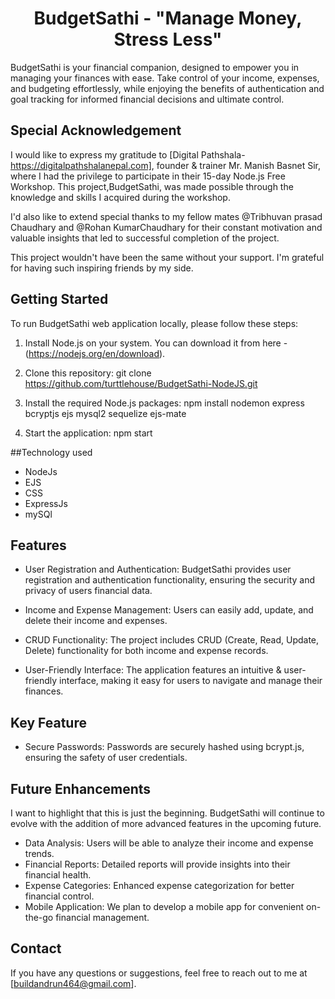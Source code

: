 <h1 align="center">BudgetSathi - "Manage Money, Stress Less"</h1>

BudgetSathi is your financial companion, designed to empower you in managing your finances with ease.
Take control of your income, expenses, and budgeting effortlessly, while enjoying the benefits of authentication and goal tracking for informed financial decisions 
and ultimate control.

## Special Acknowledgement

I would like to express my gratitude to [Digital Pathshala-https://digitalpathshalanepal.com], founder & trainer Mr. Manish Basnet Sir,
where I had the privilege to participate in their 15-day Node.js Free Workshop. This project,BudgetSathi, was made possible through the knowledge
and skills I acquired during the workshop.

I'd also like to extend special thanks to my fellow mates @Tribhuvan prasad Chaudhary and @Rohan KumarChaudhary
for their constant motivation and valuable insights that led to successful completion of the project.

This project wouldn't have been the same without your support. I'm grateful for having such inspiring friends by my side.

## Getting Started

To run BudgetSathi web application locally, please follow these steps:

1. Install Node.js on your system. You can download it from here -(https://nodejs.org/en/download).

2. Clone this repository:
   git clone https://github.com/turttlehouse/BudgetSathi-NodeJS.git
 
3. Install the required Node.js packages:
   npm install nodemon express bcryptjs ejs mysql2 sequelize ejs-mate

4. Start the application:
   npm start
   

##Technology used

- NodeJs
- EJS
- CSS
- ExpressJs
- mySQl
    

## Features

- User Registration and Authentication: BudgetSathi provides user registration and authentication functionality, ensuring the security and privacy of users                                          financial data.

- Income and Expense Management: Users can easily add, update, and delete their income and expenses.

- CRUD Functionality: The project includes CRUD (Create, Read, Update, Delete) functionality for both income and expense records.

- User-Friendly Interface: The application features an intuitive & user-friendly interface, making it easy for users to navigate and manage their finances. 

## Key Feature

- Secure Passwords: Passwords are securely hashed using bcrypt.js, ensuring the safety of user credentials.
                          
## Future Enhancements
   I want to highlight that this is just the beginning.
   BudgetSathi will continue to evolve with the addition of more advanced features in the upcoming future.

- Data Analysis: Users will be able to analyze their income and expense trends.
- Financial Reports: Detailed reports will provide insights into their financial health.
- Expense Categories: Enhanced expense categorization for better financial control.
- Mobile Application: We plan to develop a mobile app for convenient on-the-go financial management.

## Contact

If you have any questions or suggestions, feel free to reach out to me at [buildandrun464@gmail.com].

